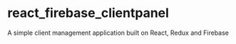 # react_firebase_clientpanel
A simple client management application built on React, Redux and Firebase
